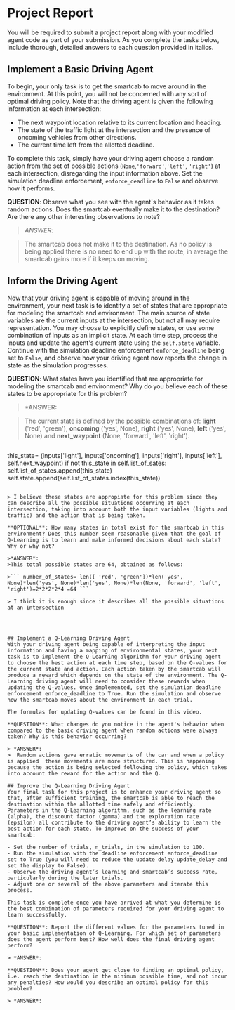 # Project Report 
You will be required to submit a project report along with your modified agent code as part of your submission. As you complete the tasks below, include thorough, detailed answers to each question provided in italics.

## Implement a Basic Driving Agent
To begin, your only task is to get the smartcab to move around in the environment. At this point, you will not be concerned with any sort of optimal driving policy. Note that the driving agent is given the following information at each intersection:

- The next waypoint location relative to its current location and heading.
- The state of the traffic light at the intersection and the presence of oncoming vehicles from other directions.
- The current time left from the allotted deadline.

To complete this task, simply have your driving agent choose a random action from the set of possible actions (```None```,```'forward'```,```'left'```, ```'right'```) at each intersection, disregarding the input information above. Set the simulation deadline enforcement, ```enforce_deadline``` to ```False``` and observe how it performs.

**QUESTION**: Observe what you see with the agent's behavior as it takes random actions. Does the smartcab eventually make it to the destination? Are there any other interesting observations to note?

> *ANSWER*: 

> The smartcab does not make it to the destination. As no policy is being applied there is no need to end up with the route, in average the smartcab gains more if it keeps on moving.

## Inform the Driving Agent
Now that your driving agent is capable of moving around in the environment, your next task is to identify a set of states that are appropriate for modeling the smartcab and environment. The main source of state variables are the current inputs at the intersection, but not all may require representation. You may choose to explicitly define states, or use some combination of inputs as an implicit state. At each time step, process the inputs and update the agent's current state using the ```self.state``` variable. Continue with the simulation deadline enforcement ```enforce_deadline``` being set to ```False```, and observe how your driving agent now reports the change in state as the simulation progresses.

**QUESTION**: What states have you identified that are appropriate for modeling the smartcab and environment? Why do you believe each of these states to be appropriate for this problem?
>*ANSWER: 

> The current state is defined by the possible combinations of: **light** ('red', 'green'), **oncoming** ('yes', None), **right**  ('yes', None), **left** ('yes', None) and **next_waypoint** (None, 'forward', 'left', 'right'). 

>``` 
this_state= (inputs['light'], inputs['oncoming'], inputs['right'], inputs['left'], self.next_waypoint) 
if not this_state in self.list_of_sates:
	self.list_of_states.append(this_state)
self.state.append(self.list_of_states.index(this_state))
```

> I believe these states are appropiate for this problem since they can describe all the possible situations occurring at each intersection, taking into account both the input variables (lights and traffic) and the action that is being taken.

**OPTIONAL**: How many states in total exist for the smartcab in this environment? Does this number seem reasonable given that the goal of Q-Learning is to learn and make informed decisions about each state? Why or why not?

>*ANSWER*: 
>This total possible states are 64, obtained as follows: 

>``` number_of_states= len([ 'red', 'green'])*len('yes', None)*len('yes', None)*len('yes', None)*len(None, 'forward', 'left', 'right')=2*2*2*2*4 =64 ``` 

> I think it is enough since it describes all the possible situations at an intersection
                           



## Implement a Q-Learning Driving Agent
With your driving agent being capable of interpreting the input information and having a mapping of environmental states, your next task is to implement the Q-Learning algorithm for your driving agent to choose the best action at each time step, based on the Q-values for the current state and action. Each action taken by the smartcab will produce a reward which depends on the state of the environment. The Q-Learning driving agent will need to consider these rewards when updating the Q-values. Once implemented, set the simulation deadline enforcement enforce_deadline to True. Run the simulation and observe how the smartcab moves about the environment in each trial.

The formulas for updating Q-values can be found in this video.

**QUESTION**: What changes do you notice in the agent's behavior when compared to the basic driving agent when random actions were always taken? Why is this behavior occurring?

> *ANSWER*: 
>  Random actions gave erratic movements of the car and when a policy is applied  these movements are more structured. This is happening because the action is being selected following the policy, which takes into account the reward for the action and the Q.

## Improve the Q-Learning Driving Agent
Your final task for this project is to enhance your driving agent so that, after sufficient training, the smartcab is able to reach the destination within the allotted time safely and efficiently. Parameters in the Q-Learning algorithm, such as the learning rate (alpha), the discount factor (gamma) and the exploration rate (epsilon) all contribute to the driving agent’s ability to learn the best action for each state. To improve on the success of your smartcab:

- Set the number of trials, n_trials, in the simulation to 100.
- Run the simulation with the deadline enforcement enforce_deadline set to True (you will need to reduce the update delay update_delay and set the display to False).
- Observe the driving agent’s learning and smartcab’s success rate, particularly during the later trials.
- Adjust one or several of the above parameters and iterate this process.

This task is complete once you have arrived at what you determine is the best combination of parameters required for your driving agent to learn successfully.

**QUESTION**: Report the different values for the parameters tuned in your basic implementation of Q-Learning. For which set of parameters does the agent perform best? How well does the final driving agent perform?

> *ANSWER*: 

**QUESTION**: Does your agent get close to finding an optimal policy, i.e. reach the destination in the minimum possible time, and not incur any penalties? How would you describe an optimal policy for this problem?

> *ANSWER*: 